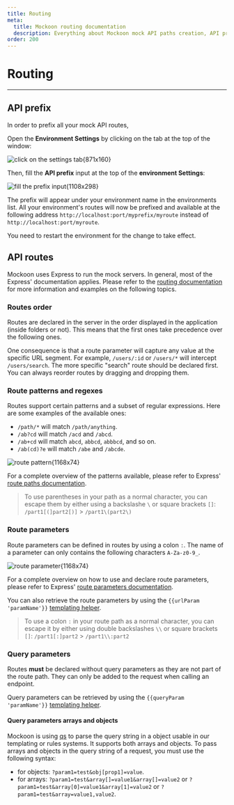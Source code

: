 ```yaml
---
title: Routing
meta:
  title: Mockoon routing documentation
  description: Everything about Mockoon mock API paths creation, API prefix, route parameters, query strings, wildcards and more
order: 200
---
```


# Routing

---

## API prefix

In order to prefix all your mock API routes,

Open the **Environment Settings** by clicking on the tab at the top of the window:

![click on the settings tab{871x160}](docs-img:open-environment-settings.png)

Then, fill the **API prefix** input at the top of the **environment Settings**:

![fill the prefix input{1108x298}](docs-img:environment-prefix.png)

The prefix will appear under your environment name in the environments list. All your environment's routes will now be prefixed and available at the following address `http://localhost:port/myprefix/myroute` instead of `http://localhost:port/myroute`.

You need to restart the environment for the change to take effect.

## API routes

Mockoon uses Express to run the mock servers. In general, most of the Express' documentation applies. Please refer to the [routing documentation](https://expressjs.com/en/guide/routing.html) for more information and examples on the following topics.

### Routes order

Routes are declared in the server in the order displayed in the application (inside folders or not). This means that the first ones take precedence over the following ones.

One consequence is that a route parameter will capture any value at the specific URL segment. For example, `/users/:id` or `/users/*` will intercept `/users/search`. The more specific "search" route should be declared first. You can always reorder routes by dragging and dropping them.

### Route patterns and regexes

Routes support certain patterns and a subset of regular expressions. Here are some examples of the available ones:

- `/path/*` will match `/path/anything`.
- `/ab?cd` will match `/acd` and `/abcd`.
- `/ab+cd` will match `abcd`, `abbcd`, `abbbcd`, and so on.
- `/ab(cd)?e` will match `/abe` and `/abcde`.

![route pattern{1168x74}](docs-img:route-patterns.png)

For a complete overview of the patterns available, please refer to Express' [route paths documentation](https://expressjs.com/en/guide/routing.html#route-paths).

> To use parentheses in your path as a normal character, you can escape them by either using a backslashe `\` or square brackets `[]`:
> `/part1[(]part2[)]` > `/part1\(part2\)`

### Route parameters

Route parameters can be defined in routes by using a colon `:`. The name of a parameter can only contains the following characters `A-Za-z0-9_`.

![route parameter{1168x74}](docs-img:route-params.png)

For a complete overview on how to use and declare route parameters, please refer to Express' [route parameters documentation](https://expressjs.com/en/guide/routing.html#route-parameters).

You can also retrieve the route parameters by using the `{{urlParam 'paramName'}}` [templating helper](docs:templating/mockoon-request-helpers#urlparam).

> To use a colon `:` in your route path as a normal character, you can escape it by either using double backslashes `\\` or square brackets `[]`:
> `/part1[:]part2` > `/part1\\:part2`

### Query parameters

Routes **must** be declared without query parameters as they are not part of the route path. They can only be added to the request when calling an endpoint.

Query parameters can be retrieved by using the `{{queryParam 'paramName'}}` [templating helper](docs:templating/mockoon-request-helpers#queryparam).

#### Query parameters arrays and objects

Mockoon is using [qs](https://www.npmjs.com/package/qs) to parse the query string in a object usable in our templating or rules systems. It supports both arrays and objects.
To pass arrays and objects in the query string of a request, you must use the following syntax:

- for objects: `?param1=test&obj[prop1]=value`.
- for arrays: `?param1=test&array[]=value1&array[]=value2` or `?param1=test&array[0]=value1&array[1]=value2` or `?param1=test&array=value1,value2`.
